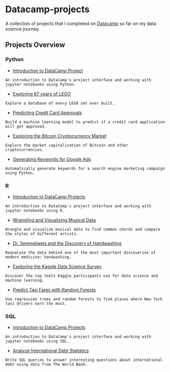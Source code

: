 # Datacamp-projects

A collection of projects that I completed on [Datacamp](https://www.datacamp.com) so far on my data science journey. 

## Projects Overview
### Python
* [Introduction to DataCamp Project](https://www.datacamp.com/projects/33)

`An introduction to DataCamp's project interface and working with jupyter notebooks using Python.`

* [Exploring 67 years of LEGO](https://www.datacamp.com/projects/10)

`Explore a database of every LEGO set ever built.`
* [Predicting Credit Card Approvals](https://www.datacamp.com/projects/558)

`Build a machine learning model to predict if a credit card application will get approved.`
* [Exploring the Bitcoin Cryptocurrency Market](https://www.datacamp.com/projects/82)

`Explore the market capitalization of Bitcoin and other cryptocurrencies.`
* [Generating Keywords for Google Ads](https://www.datacamp.com/projects/400)

`Automatically generate keywords for a search engine marketing campaign using Python.`

### R
* [Introduction to DataCamp Projects](https://www.datacamp.com/projects/41) 

`An introduction to DataCamp's project interface and working with jupyter notebooks using R.`
* [Wrangling and Visualizing Musical Data](https://www.datacamp.com/projects/78)

`Wrangle and visualize musical data to find common chords and compare the styles of different artists.`
* [Dr. Semmelweis and the Discovery of Handwashing](https://www.datacamp.com/projects/49)

`Reanalyse the data behind one of the most important discoveries of modern medicine: handwashing.`
* [Exploring the Kaggle Data Science Survey](https://www.datacamp.com/projects/74)

`Discover the top tools Kaggle participants use for data science and machine learning.`
* [Predict Taxi Fares with Random Forests](https://www.datacamp.com/projects/496)

`Use regression trees and random forests to find places where New York taxi drivers earn the most.`

### SQL
* [Introduction to DataCamp Projects](https://www.datacamp.com/projects/571) 

`An introduction to DataCamp's project interface and working with jupyter notebooks using SQL.` 
* [Analyze International Debt Statistics](https://www.datacamp.com/projects/754)

`Write SQL queries to answer interesting questions about international debt using data from The World Bank.` 
